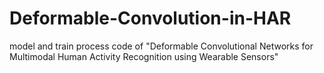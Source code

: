 # Deformable-Convolution-in-HAR
model and train process code of "Deformable Convolutional Networks for Multimodal Human Activity Recognition using Wearable Sensors"
